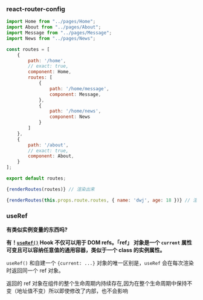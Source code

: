 ### react-router-config

```js
import Home from "../pages/Home";
import About from "../pages/About";
import Message from "../pages/Message";
import News from "../pages/News";

const routes = [
    {
        path: '/home',
        // exact: true,
        component: Home,
        routes: [
            {
                path: '/home/message',
                component: Message,
            },
            {
                path: '/home/news',
                component: News
            }
        ]
    },
    {
        path: '/about',
        // exact: true,
        component: About,
    }
];

export default routes;
```

```jsx
{renderRoutes(routes)} // 渲染出来
```

```jsx
{renderRoutes(this.props.route.routes, { name: 'dwj', age: 18 })} // 渲染嵌套路由
```
### useRef

**有类似实例变量的东西吗?**

**有！[`useRef()`](https://zh-hans.reactjs.org/docs/hooks-reference.html#useref) Hook 不仅可以用于 DOM refs。「ref」 对象是一个 `current` 属性可变且可以容纳任意值的通用容器，类似于一个 class 的实例属性。**

 `useRef()` 和自建一个 `{current: ...}` 对象的唯一区别是，`useRef` 会在每次渲染时返回同一个 ref 对象。

返回的 ref 对象在组件的整个生命周期内持续存在,因为在整个生命周期中保持不变（地址值不变）所以即使修改了内部，也不会影响
